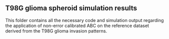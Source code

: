 ## T98G glioma spheroid simulation results ## 
This folder contains all the necessary code and simulation output regarding the application of non-error calibrated ABC on the reference dataset derived from the T98G glioma 
invasion patterns.

